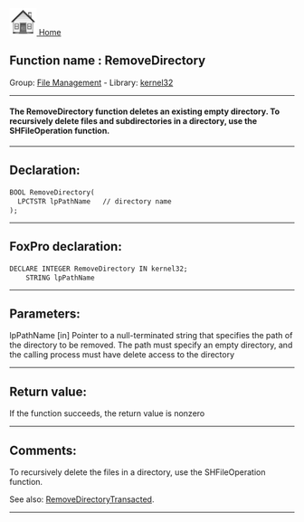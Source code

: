 [<img src="../../images/home.png"> Home ](https://github.com/VFPX/Win32API)  

## Function name : RemoveDirectory
Group: [File Management](../../functions_group.md#File_Management)  -  Library: [kernel32](../../Libraries.md#kernel32)  
***  


#### The RemoveDirectory function deletes an existing empty directory. To recursively delete files and subdirectories in a directory, use the SHFileOperation function.
***  


## Declaration:
```foxpro  
BOOL RemoveDirectory(
  LPCTSTR lpPathName   // directory name
);  
```  
***  


## FoxPro declaration:
```foxpro  
DECLARE INTEGER RemoveDirectory IN kernel32;
	STRING lpPathName  
```  
***  


## Parameters:
lpPathName 
[in] Pointer to a null-terminated string that specifies the path of the directory to be removed. The path must specify an empty directory, and the calling process must have delete access to the directory  
***  


## Return value:
If the function succeeds, the return value is nonzero  
***  


## Comments:
To recursively delete the files in a directory, use the SHFileOperation function.  
  
See also: [RemoveDirectoryTransacted](../kernel32/RemoveDirectoryTransacted.md).  
  
***  

